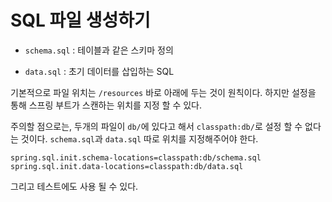 # SQL 파일 생성하기

* `schema.sql` : 테이블과 같은 스키마 정의

* `data.sql` : 초기 데이터를 삽입하는 SQL

기본적으로 파일 위치는 `/resources` 바로 아래에 두는 것이 원칙이다. 하지만 설정을 통해 스프링 부트가 스캔하는 위치를 지정 할 수 있다.

주의할 점으로는, 두개의 파일이 `db/`에 있다고 해서 `classpath:db/`로 설정 할 수 없다는 것이다. `schema.sql`과 `data.sql` 따로 위치를 지정해주어야 한다.

```properties
spring.sql.init.schema-locations=classpath:db/schema.sql
spring.sql.init.data-locations=classpath:db/data.sql
```

그리고 테스트에도 사용 될 수 있다.